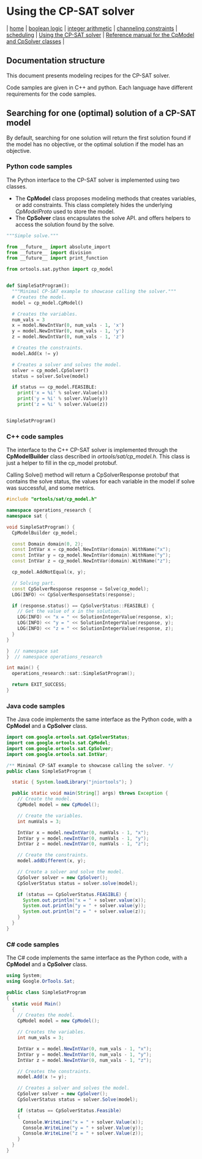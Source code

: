 # Using the CP-SAT solver

| [home](README.md) | [boolean logic](boolean_logic.md) | [integer arithmetic](integer_arithmetic.md) | [channeling constraints](channeling.md) | [scheduling](scheduling.md) | [Using the CP-SAT solver](solver.md) | [Reference manual for the CpModel and CpSolver classes](reference.md) |

## Documentation structure

This document presents modeling recipes for the CP-SAT solver.

Code samples are given in C++ and python. Each language have different
requirements for the code samples.

## Searching for one (optimal) solution of a CP-SAT model

By default, searching for one solution will return the first solution found if
the model has no objective, or the optimal solution if the model has an
objective.

### Python code samples

The Python interface to the CP-SAT solver is implemented using two classes.

*   The **CpModel** class proposes modeling methods that creates variables, or
    add constraints. This class completely hides the underlying *CpModelProto*
    used to store the model.
*   The **CpSolver** class encapsulates the solve API. and offers helpers to
    access the solution found by the solve.

```python
"""Simple solve."""

from __future__ import absolute_import
from __future__ import division
from __future__ import print_function

from ortools.sat.python import cp_model


def SimpleSatProgram():
  """Minimal CP-SAT example to showcase calling the solver."""
  # Creates the model.
  model = cp_model.CpModel()

  # Creates the variables.
  num_vals = 3
  x = model.NewIntVar(0, num_vals - 1, 'x')
  y = model.NewIntVar(0, num_vals - 1, 'y')
  z = model.NewIntVar(0, num_vals - 1, 'z')

  # Creates the constraints.
  model.Add(x != y)

  # Creates a solver and solves the model.
  solver = cp_model.CpSolver()
  status = solver.Solve(model)

  if status == cp_model.FEASIBLE:
    print('x = %i' % solver.Value(x))
    print('y = %i' % solver.Value(y))
    print('z = %i' % solver.Value(z))


SimpleSatProgram()
```

### C++ code samples

The interface to the C++ CP-SAT solver is implemented through the
**CpModelBuilder** class described in *ortools/sat/cp_model.h*.
This class is just a helper to fill in the cp_model protobuf.

Calling Solve() method will return a CpSolverResponse protobuf that contains the
solve status, the values for each variable in the model if solve was successful,
and some metrics.

```cpp
#include "ortools/sat/cp_model.h"

namespace operations_research {
namespace sat {

void SimpleSatProgram() {
  CpModelBuilder cp_model;

  const Domain domain(0, 2);
  const IntVar x = cp_model.NewIntVar(domain).WithName("x");
  const IntVar y = cp_model.NewIntVar(domain).WithName("y");
  const IntVar z = cp_model.NewIntVar(domain).WithName("z");

  cp_model.AddNotEqual(x, y);

  // Solving part.
  const CpSolverResponse response = Solve(cp_model);
  LOG(INFO) << CpSolverResponseStats(response);

  if (response.status() == CpSolverStatus::FEASIBLE) {
    // Get the value of x in the solution.
    LOG(INFO) << "x = " << SolutionIntegerValue(response, x);
    LOG(INFO) << "y = " << SolutionIntegerValue(response, y);
    LOG(INFO) << "z = " << SolutionIntegerValue(response, z);
  }
}

}  // namespace sat
}  // namespace operations_research

int main() {
  operations_research::sat::SimpleSatProgram();

  return EXIT_SUCCESS;
}
```

### Java code samples

The Java code implements the same interface as the Python code, with a
**CpModel** and a **CpSolver** class.

```java
import com.google.ortools.sat.CpSolverStatus;
import com.google.ortools.sat.CpModel;
import com.google.ortools.sat.CpSolver;
import com.google.ortools.sat.IntVar;

/** Minimal CP-SAT example to showcase calling the solver. */
public class SimpleSatProgram {

  static { System.loadLibrary("jniortools"); }

  public static void main(String[] args) throws Exception {
    // Create the model.
    CpModel model = new CpModel();

    // Create the variables.
    int numVals = 3;

    IntVar x = model.newIntVar(0, numVals - 1, "x");
    IntVar y = model.newIntVar(0, numVals - 1, "y");
    IntVar z = model.newIntVar(0, numVals - 1, "z");

    // Create the constraints.
    model.addDifferent(x, y);

    // Create a solver and solve the model.
    CpSolver solver = new CpSolver();
    CpSolverStatus status = solver.solve(model);

    if (status == CpSolverStatus.FEASIBLE) {
      System.out.println("x = " + solver.value(x));
      System.out.println("y = " + solver.value(y));
      System.out.println("z = " + solver.value(z));
    }
  }
}
```

### C\# code samples

The C\# code implements the same interface as the Python code, with a
**CpModel** and a **CpSolver** class.


```cs
using System;
using Google.OrTools.Sat;

public class SimpleSatProgram
{
  static void Main()
  {
    // Creates the model.
    CpModel model = new CpModel();

    // Creates the variables.
    int num_vals = 3;

    IntVar x = model.NewIntVar(0, num_vals - 1, "x");
    IntVar y = model.NewIntVar(0, num_vals - 1, "y");
    IntVar z = model.NewIntVar(0, num_vals - 1, "z");

    // Creates the constraints.
    model.Add(x != y);

    // Creates a solver and solves the model.
    CpSolver solver = new CpSolver();
    CpSolverStatus status = solver.Solve(model);

    if (status == CpSolverStatus.Feasible)
    {
      Console.WriteLine("x = " + solver.Value(x));
      Console.WriteLine("y = " + solver.Value(y));
      Console.WriteLine("z = " + solver.Value(z));
    }
  }
}
```
